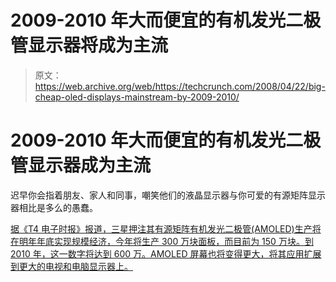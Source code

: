 # 2009-2010 年大而便宜的有机发光二极管显示器将成为主流

> 原文：<https://web.archive.org/web/https://techcrunch.com/2008/04/22/big-cheap-oled-displays-mainstream-by-2009-2010/>

# 2009-2010 年大而便宜的有机发光二极管显示器成为主流

迟早你会指着朋友、家人和同事，嘲笑他们的液晶显示器与你可爱的有源矩阵显示器相比是多么的愚蠢。

[据《T4 电子时报》报道，三星押注其有源矩阵有机发光二极管(AMOLED)生产将在明年年底实现规模经济，今年将生产 300 万块面板，而目前为 150 万块。到 2010 年，这一数字将达到 600 万。AMOLED 屏幕也将变得更大，将其应用扩展到更大的电视和电脑显示器上。](https://web.archive.org/web/20230326131512/http://www.digitimes.com/displays/a20080421PD206.html)